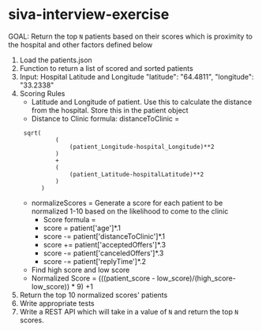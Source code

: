 # siva-interview-exercise

GOAL: Return the top `N`  patients based on their scores which is proximity to the hospital and other factors defined below

1. Load the patients.json
2. Function to return a list of scored and sorted patients
3. Input: Hospital Latitude and Longitude 
      "latitude": "64.4811",
      "longitude": "33.2338"
4. Scoring Rules 
      - Latitude and Longitude of patient. Use this to calculate the distance from the hospital. Store this in the patient object 
      - Distance to Clinic formula: distanceToClinic = 
      ``` 
       sqrt(
                (
                    (patient_Longitude-hospital_Longitude)**2
                ) 
                +
                (
                    (patient_Latitude-hospitalLatitude)**2
                )
            )
      ```
      - normalizeScores = Generate a score for each patient to be normalized 1-10 based on the likelihood to come to the clinic 
        -  Score formula = 
          - score = patient['age']*.1 
          - score -= patient['distanceToClinic']*.1 
          - score += patient['acceptedOffers']*.3 
          - score -= patient['canceledOffers']*.3 
          - score -= patient['replyTime']*.2 
      - Find high score and low score 
      - Normalized Score =  (((patient_score - low_score)/(high_score-low_score)) * 9) +1 
5. Return the top 10 normalized scores' patients
6. Write appropriate tests
7. Write a REST API which will take in a value of `N` and return the top `N` scores.

